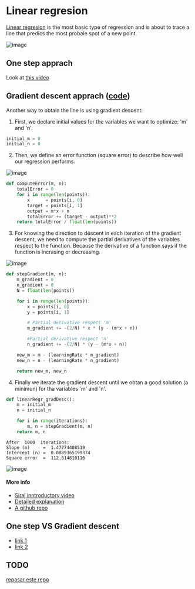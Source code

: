 # Linear regresion

[Linear regresion](https://en.wikipedia.org/wiki/Linear_regression) is the most basic type of regression and is about to trace a line that predics the most probale spot of a new point.

![image](https://github.com/javiabellan/machine-learning/blob/master/reference/models/regression/linear-regression/linearRegression.png)


## One step apprach

Look at [this video](https://www.youtube.com/watch?v=SvmueyhSkgQ&index=8&list=PLQVvvaa0QuDfKTOs3Keq_kaG2P55YRn5v)


## Gradient descent apprach ([code](https://github.com/javiabellan/machine-learning/blob/master/reference/models/regression/linear-regression/linearRegression-GD.py))

Another way to obtain the line is using gradient descent:

 1. First, we declare initial values for the variables we want to optimize: 'm' and 'n'.
```python
initial_m = 0
initial_n = 0
 ```
 2. Then, we define an error function (square error) to describe how well our regression performs.
 
![image](https://github.com/javiabellan/machine-learning/blob/master/reference/models/regression/linear-regression/square-error.png)
 
```python
def computeError(m, n):
	totalError = 0
	for i in range(len(points)):
		x      = points[i, 0]
		target = points[i, 1]
		output = m*x + n
		totalError += (target - output)**2
	return totalError / float(len(points))
```
 3. For knowing the direction to descent in each iteration of the gradient descent, we need to compute the partial derivatives of the variables respect to the function. Because the derivative of a function says if the function is incrasing or decreasing.
 
![image](https://github.com/javiabellan/machine-learning/blob/master/reference/models/regression/linear-regression/derivatives.png)

```python
def stepGradient(m, n):
	m_gradient = 0
	n_gradient = 0
	N = float(len(points))

	for i in range(len(points)):
		x = points[i, 0]
		y = points[i, 1]

		# Partial derivative respect 'm'
		m_gradient += -(2/N) * x * (y - (m*x + n))

		#Partial derivative respect 'n'
		n_gradient += -(2/N) * (y - (m*x + n))

	new_m = m - (learningRate * m_gradient)
	new_n = n - (learningRate * n_gradient)

	return new_m, new_n
```

4. Finally we iterate the gradient descent until we obtan a good solution (a minimun) for tha variables 'm' and 'n'.

```python
def linearRegr_gradDesc():
	m = initial_m
	n = initial_n

	for i in range(iterations):
		m, n = stepGradient(m, n)
	return m, n
```

```
After  1000  iterations:
Slope (m)     =  1.47774408519
Intercept (n) =  0.0889365199374
Square error  =  112.614810116
```

![image](https://github.com/javiabellan/machine-learning/blob/master/reference/models/regression/linear-regression/linearReg-gradDesc.png)

#### More info
 * [Siraj inntroductory video](https://youtu.be/UIFMLK2nj_w?t=2m)
 * [Detailed explanation](https://spin.atomicobject.com/2014/06/24/gradient-descent-linear-regression/)
 * [A github repo](https://github.com/alberduris/The_Math_of_Intelligence/tree/master/Week1)

## One step VS Gradient descent

 * [link 1](https://stackoverflow.com/questions/18191890/why-gradient-descent-when-we-can-solve-linear-regression-analytically)
 * [link 2](https://stats.stackexchange.com/questions/278755/why-use-gradient-descent-for-linear-regression-when-a-closed-form-math-solution)


## TODO

[repasar este repo](https://github.com/alberduris/The_Math_of_Intelligence/tree/master/Week1)
